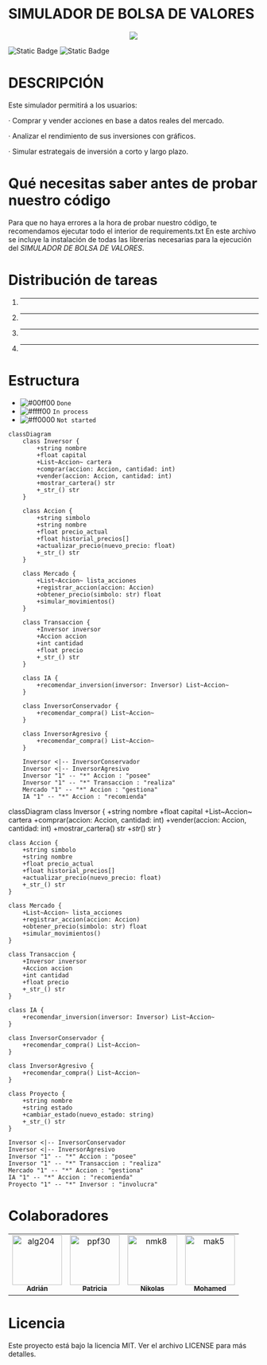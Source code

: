 # SIMULADOR DE BOLSA DE VALORES

<p align="center">
<a href="https://git.io/typing-svg"><img src="https://readme-typing-svg.demolab.com?font=Fira+Code&size=30&duration=2000&pause=500&center=true&vCenter=true&multiline=true&repeat=false&random=false&width=800&height=100&lines= +Invierte,+Aprende,+Gana:++Simula+tu+Éxito+en+la+Bolsa+🚀+📈 alt="Typing SVG" /></a>
</p>

![Static Badge](https://img.shields.io/badge/Version-v1.0.0-green)
![Static Badge](https://img.shields.io/badge/Colaboradores-4-pink)


# DESCRIPCIÓN
Este simulador permitirá a los usuarios:

· Comprar y vender acciones en base a datos reales del mercado.

· Analizar el rendimiento de sus inversiones con gráficos.

· Simular estrategais de inversión a corto y largo plazo.

# Qué necesitas saber antes de probar nuestro código
Para que no haya errores a la hora de probar nuestro código, te recomendamos ejecutar todo el interior de requirements.txt
En este archivo se incluye la instalación de todas las librerías necesarias para la ejecución del *SIMULADOR DE BOLSA DE VALORES*.

# Distribución de tareas
1. *******
2. *******
3. *******
4. *******

# Estructura
- ![#00ff00](https://placehold.co/15x15/00ff00/00ff00.png) `Done`
- ![#ffff00](https://placehold.co/15x15/ffff00/ffff00.png) `In process`
- ![#ff0000](https://placehold.co/15x15/ff0000/ff0000.png) `Not started`

```mermaid
classDiagram
    class Inversor {
        +string nombre
        +float capital
        +List~Accion~ cartera
        +comprar(accion: Accion, cantidad: int)
        +vender(accion: Accion, cantidad: int)
        +mostrar_cartera() str
        +_str_() str
    }
    
    class Accion {
        +string simbolo
        +string nombre
        +float precio_actual
        +float historial_precios[]
        +actualizar_precio(nuevo_precio: float)
        +_str_() str
    }
    
    class Mercado {
        +List~Accion~ lista_acciones
        +registrar_accion(accion: Accion)
        +obtener_precio(simbolo: str) float
        +simular_movimientos()
    }
    
    class Transaccion {
        +Inversor inversor
        +Accion accion
        +int cantidad
        +float precio
        +_str_() str
    }
    
    class IA {
        +recomendar_inversion(inversor: Inversor) List~Accion~
    }
    
    class InversorConservador {
        +recomendar_compra() List~Accion~
    }
    
    class InversorAgresivo {
        +recomendar_compra() List~Accion~
    }
    
    Inversor <|-- InversorConservador
    Inversor <|-- InversorAgresivo
    Inversor "1" -- "*" Accion : "posee"
    Inversor "1" -- "*" Transaccion : "realiza"
    Mercado "1" -- "*" Accion : "gestiona"
    IA "1" -- "*" Accion : "recomienda"
```

classDiagram
    class Inversor {
        +string nombre
        +float capital
        +List~Accion~ cartera
        +comprar(accion: Accion, cantidad: int)
        +vender(accion: Accion, cantidad: int)
        +mostrar_cartera() str
        +_str_() str
    }
    
    class Accion {
        +string simbolo
        +string nombre
        +float precio_actual
        +float historial_precios[]
        +actualizar_precio(nuevo_precio: float)
        +_str_() str
    }
    
    class Mercado {
        +List~Accion~ lista_acciones
        +registrar_accion(accion: Accion)
        +obtener_precio(simbolo: str) float
        +simular_movimientos()
    }
    
    class Transaccion {
        +Inversor inversor
        +Accion accion
        +int cantidad
        +float precio
        +_str_() str
    }
    
    class IA {
        +recomendar_inversion(inversor: Inversor) List~Accion~
    }
    
    class InversorConservador {
        +recomendar_compra() List~Accion~
    }
    
    class InversorAgresivo {
        +recomendar_compra() List~Accion~
    }

    class Proyecto {
        +string nombre
        +string estado
        +cambiar_estado(nuevo_estado: string)
        +_str_() str
    }

    Inversor <|-- InversorConservador
    Inversor <|-- InversorAgresivo
    Inversor "1" -- "*" Accion : "posee"
    Inversor "1" -- "*" Transaccion : "realiza"
    Mercado "1" -- "*" Accion : "gestiona"
    IA "1" -- "*" Accion : "recomienda"
    Proyecto "1" -- "*" Inversor : "involucra"

# Colaboradores

<!-- readme: collaborators -start -->
<table>
<tr>
    <td align="center">
        <a href="https://github.com/alg204">
            <img src="https://avatars.githubusercontent.com/u/198967558?v=4" width="100;" alt="alg204"/>
            <br />
            <sub><b>Adrián</b></sub>
        </a>
    </td>
    <td align="center">
        <a href="https://https://github.com/ppf30">
            <img src="https://avatars.githubusercontent.com/u/198932016?v=4" width="100;" alt="ppf30"/>
            <br />
            <sub><b>Patricia</b></sub>
        </a>
    </td>
    <td align="center">
        <a href="https://github.com/NikolasKaplan1">
            <img src="https://avatars.githubusercontent.com/u/199594735?v=4" width="100;" alt="nmk8"/>
            <br />
            <sub><b>Nikolas</b></sub>
        </a>
    </td>
    <td align="center">
        <a href="https://github.com/Mohamed-Arahouani">
            <img src="https://avatars.githubusercontent.com/u/199315152?v=4" width="100;" alt="mak5"/>
            <br />
            <sub><b>Mohamed</b></sub>
        </a>
    </td></tr>
</table>


# Licencia

Este proyecto está bajo la licencia MIT. Ver el archivo LICENSE para más detalles.
